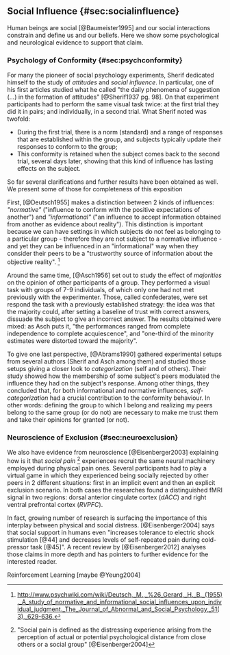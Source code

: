 
## Social Influence {#sec:socialinfluence}

Human beings are social [@Baumeister1995] and our social interactions constrain and define us and our beliefs. Here we show some psychological and neurological evidence to support that claim.

### Psychology of Conformity {#sec:psychconformity}

For many the pioneer of social psychology experiments, Sherif dedicated himself to the study of _attitudes_ and _social influence_. In particular, one of his first articles studied what he called  "the daily phenomena of suggestion (…) in the formation of attitudes" [@Sherif1937 pg. 98]. On that experiment participants had to perform the same visual task twice: at the first trial they did it in pairs; and individually, in a second trial. What Sherif noted was twofold:

- During the first trial, there is a norm (standard) and a range of responses that are established within the group, and subjects typically update their responses to conform to the group;
- This conformity is retained when the subject comes back to the second trial, several days later, showing that this kind of influence has lasting effects on the subject.

So far several clarifications and further results have been obtained as well. We present some of those for completeness of this exposition

First, [@Deutsch1955] makes a distinction between 2 kinds of influences: _"normative"_ ("influence to conform with the positive expectations of another") and _"informational"_ ("an influence to accept information obtained from another as evidence about reality"). This distinction is important because we can have settings in which subjects do not feel as belonging to a particular group - therefore they are not subject to a normative influence - and yet they can be influenced in an "informational" way when they consider their peers to be a "trustworthy source of information about the objective reality". [^psychwiki]

Around the same time, [@Asch1956] set out to study the effect of _majorities_ on the opinion of other participants of a group. They performed a visual task with groups of 7-9 individuals, of which only one had not met previously with the experimenter. Those, called confederates, were set respond the task with a previously established strategy: the idea was that the majority could, after setting a baseline of trust with correct answers, dissuade the subject to give an incorrect answer. The results obtained were mixed: as Asch puts it, "the performances ranged from complete independence to complete acquiescence", and "one-third of the minority estimates were distorted toward the majority".

<!--
We argue that both social comparisons to reduce uncertainty and the existence of normative pressure to comply depend on perceiving the source of influence as belonging to one's own category

Taken together the experiments show that self-categorization can be a crucial determining factor in social influence

Results from the three experiments suggest that self-categorization can be a crucial determining factor in social influence, and that the extent of informational and normative influence may depend very largely upon whether the source of influence is regarded as a member of a person's own category.
-->
<!-- Como estudado experimentalmente em [4], os dois tipos de influências interpessoais (normativa e informacional) dependem de que os indivíduos se percebam como membros do grupo. Para isso os autores do estudo refizeram os experimentos de Sherif e Asch com a diferença de que à noção de pertencimento de grupo dos participantes era salientada. Com isso, eles sugerem que os tipos de influência social interpessoal são casos particulares de influência referente informativa quando o indivíduo tem completa noção de pertencimento ao grupo. -->
To give one last perspective, [@Abrams1990] gathered experimental setups from several authors (Sherif and Asch among them) and studied those setups giving a closer look to _categorization_ (self and of others). Their study showed how the membership of some subject's peers modulated the influence they had on the subject's response. Among other things, they concluded that, for both informational and normative influences, _self-categorization_ had a crucial contribution to the conformity behaviour. In other words: defining the group to which I belong and realizing my peers belong to the same group (or do not) are necessary to make me trust them and take their opinions for granted (or not).

### Neuroscience of Exclusion {#sec:neuroexclusion}

We also have evidence from neuroscience [@Eisenberger2003] explaining how is it that _social pain_ [^socialpain] experiences recruit the same neural machinery employed during physical pain ones. Several participants had to play a virtual game in which they experienced being socially rejected by other peers in 2 different situations: first in an implicit event and then an explicit exclusion scenario. In both cases the researches found a distinguished fMRI signal in two regions: dorsal anterior cingulate cortex (_dACC_) and right ventral prefrontal cortex (_RVPFC_).

In fact, growing number of research is surfacing the importance of this interplay between physical and social distress. [@Eisenberger2004] says that social support in humans even "increases tolerance to electric shock stimulation [@44] and decreases levels of self-repeated pain during cold-pressor task [@45]". A recent review by [@Eisenberger2012] analyses those claims in more depth and has pointers to further evidence for the interested reader.
<!-- social estrangement -->
<!-- 44 Buck, R.W. and Parke, R.D. (1972) Behavioral and physiological response to the presence of a friendly or neutral person in two types of stressful situations. J. Pers. Soc. Psychol. 24, 143 – 153
45 Brown, J.L. et al. (2003) Social support and experimental pain. Psychosom. Med. 65, 276– 283 -->

Reinforcement Learning [maybe @Yeung2004]


[^psychwiki]:

    <http://www.psychwiki.com/wiki/Deutsch,_M.,_%26_Gerard,_H._B._(1955)._A_study_of_normative_and_informational_social_influences_upon_individual_judgment._The_Journal_of_Abnormal_and_Social_Psychology,_51(3),_629-636.>

[^socialpain]:

    "Social pain is defined as the distressing experience arising from the perception of actual or potential psychological distance from close others or a social group" [@Eisenberger2004]
